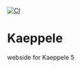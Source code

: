 [![CI](https://github.com/Kappele/Kaeppele/actions/workflows/ci.yml/badge.svg)](https://github.com/Kappele/Kaeppele/actions/workflows/ci.yml)

# Kaeppele

webside for Kaeppele 5
